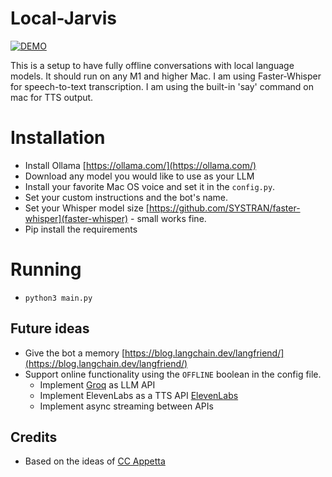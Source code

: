 # Local-Jarvis

[![DEMO](https://img.youtube.com/vi/XKjB0ug3sWk/0.jpg)](https://www.youtube.com/watch?v=XKjB0ug3sWk)


This is a setup to have fully offline conversations with local language models.
It should run on any M1 and higher Mac.
I am using Faster-Whisper for speech-to-text transcription.
I am using the built-in 'say' command on mac for TTS output.

# Installation
- Install Ollama [https://ollama.com/](https://ollama.com/)
- Download any model you would like to use as your LLM
- Install your favorite Mac OS voice and set it in the `config.py`.
- Set your custom instructions and the bot's name.
- Set your Whisper model size [https://github.com/SYSTRAN/faster-whisper](faster-whisper) - small works
fine.
- Pip install the requirements

# Running
- `python3 main.py`


## Future ideas
- Give the bot a memory [https://blog.langchain.dev/langfriend/](https://blog.langchain.dev/langfriend/)
- Support online functionality using the `OFFLINE` boolean in the config file.
   - Implement [Groq](https://groq.com/) as LLM API
   - Implement ElevenLabs as a TTS API [ElevenLabs](https://elevenlabs.io/ )
   - Implement async streaming between APIs

## Credits
- Based on the ideas of [CC Appetta](https://github.com/ccappetta)